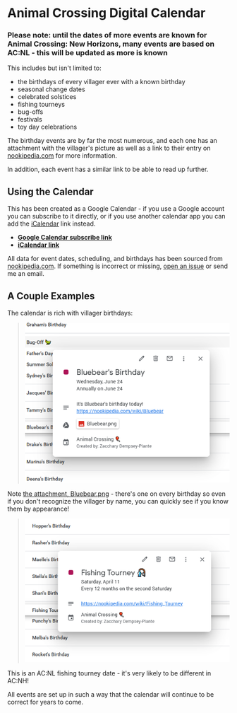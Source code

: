 # Animal Crossing Digital Calendar

### Please note: until the dates of more events are known for Animal Crossing: New Horizons, many events are based on AC:NL - this will be updated as more is known

This includes but isn't limited to:
* the birthdays of every villager ever with a known birthday
* seasonal change dates
* celebrated solstices
* fishing tourneys
* bug-offs
* festivals
* toy day celebrations

The birthday events are by far the most numerous, and each one has an attachment with the villager's picture as well as a link to their entry on [nookipedia.com](https://nookipedia.com/) for more information.

In addition, each event has a similar link to be able to read up further.

## Using the Calendar
This has been created as a Google Calendar - if you use a Google account you can subscribe to it directly, or if you use another calendar app you can add the [iCalendar](https://en.wikipedia.org/wiki/ICalendar) link instead.

* **[Google Calendar subscribe link](https://calendar.google.com/calendar?cid=MzNwcjRmOGVwZmJsN3RkZjVycXY1MzlrbzBAZ3JvdXAuY2FsZW5kYXIuZ29vZ2xlLmNvbQ)**
* **[iCalendar link](https://calendar.google.com/calendar/ical/33pr4f8epfbl7tdf5rqv539ko0%40group.calendar.google.com/private-f4ce1a0d4eb3299a7f82e5f9bb2a0881/basic.ics)**

All data for event dates, scheduling, and birthdays has been sourced from [nookipedia.com](https://nookipedia.com/). If something is incorrect or missing, [open an issue](https://github.com/zedseven/ac-calendar/issues/new) or send me an email.

## A Couple Examples
The calendar is rich with villager birthdays:
> ![A screenshot of Bluebear's birthday on June 24th](/media/birthdayExample.png "Bluebear is one of my favourite villagers, and one of the originals from my Gamecube town")

Note [the attachment, Bluebear.png](https://drive.google.com/file/d/15-HFk3OMNb_xrXo8mVoauhou8-ctd1hk/view) - there's one on every birthday so even if you don't recognize the villager by name, you can quickly see if you know them by appearance!

> ![A screenshot of a Fishing Tourney event](/media/fishingTourney.png "Once more is known about AC:NH, fishing tourney events will also have information about whether they're single or multiple-fish ones.")

This is an AC:NL fishing tourney date - it's very likely to be different in AC:NH!

All events are set up in such a way that the calendar will continue to be correct for years to come.
